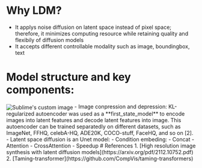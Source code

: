 # Why LDM?
-  It applys noise diffusion on latent space instead of pixel space; therefore, it minimizes computing resource while retaining quality and flexibily of diffusion models
-  It accepts different controllable modality such as image, boundingbox, text
# Model structure and key components:
  <img align="center" src="https://media.licdn.com/dms/image/D4E12AQHVfrhaI1K4Bw/article-cover_image-shrink_423_752/0/1683525082825?e=1717027200&v=beta&t=2T-KlB8QcucSNRu-nsQoECDuwfHZazARql8hvPOXlgk" alt="Sublime's custom image"/>
- Image conpression and depression: KL-regularized autoencoder was used as a **first_state_model** to encode images into latent features and decode latent features into image. This autoencoder can be trained separatedly on different datasets, such as ImageNet, FFHQ, celebA-HQ, ADE20K, COCO-stuff, FaceHQ, and so on [2].
- Latent space diffusion is an Unet model:
- Condition embeding:
  - Concat
  - Attention
  - CrossAttention
- Speedup
# References
1. [High resolution image synthesis with latent diffusion models](https://arxiv.org/pdf/2112.10752.pdf)
2. [Taming-transformer](https://github.com/CompVis/taming-transformers)
